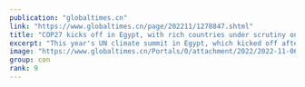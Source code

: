 ```yaml
---
publication: "globaltimes.cn"
link: "https://www.globaltimes.cn/page/202211/1278847.shtml"
title: "COP27 kicks off in Egypt, with rich countries under scrutiny on fulfilling promises"
excerpt: "This year's UN climate summit in Egypt, which kicked off after a year of devastating natural disasters and energy crisis, will focus on industrialized countries' commitment on tackling global warming,"
image: "https://www.globaltimes.cn/Portals/0/attachment/2022/2022-11-06/974d4b5c-d5ae-4913-a33f-e6a302b23b84_s.jpeg"
group: con
rank: 9
---
```

